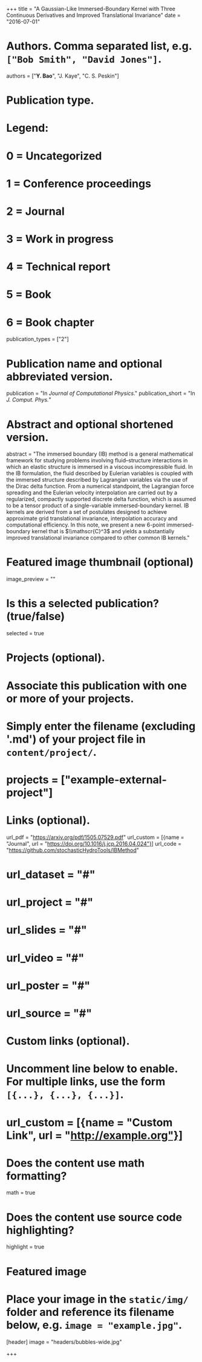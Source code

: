 +++
title = "A Gaussian-Like Immersed-Boundary Kernel with Three Continuous Derivatives and Improved Translational Invariance"
date = "2016-07-01"

# Authors. Comma separated list, e.g. `["Bob Smith", "David Jones"]`.
authors = ["**Y. Bao**", "J. Kaye", "C. S. Peskin"]

# Publication type.
# Legend:
# 0 = Uncategorized
# 1 = Conference proceedings
# 2 = Journal
# 3 = Work in progress
# 4 = Technical report
# 5 = Book
# 6 = Book chapter
publication_types = ["2"]

# Publication name and optional abbreviated version.
publication = "In *Journal of Computational Physics*."
publication_short = "In *J. Comput. Phys.*"

# Abstract and optional shortened version.
abstract = "The immersed boundary (IB) method is a general mathematical framework for studying problems involving fluid–structure interactions in which an elastic structure is immersed in a viscous incompressible fluid. In the IB formulation, the fluid described by Eulerian variables is coupled with the immersed structure described by Lagrangian variables via the use of the Dirac delta function. From a numerical standpoint, the Lagrangian force spreading and the Eulerian velocity interpolation are carried out by a regularized, compactly supported discrete delta function, which is assumed to be a tensor product of a single-variable immersed-boundary kernel. IB kernels are derived from a set of postulates designed to achieve approximate grid translational invariance, interpolation accuracy and computational efficiency. In this note, we present a new 6-point immersed-boundary kernel that is $\\mathscr{C}^3$ and yields a substantially improved translational invariance compared to other common IB kernels."

# Featured image thumbnail (optional)
image_preview = ""

# Is this a selected publication? (true/false)
selected = true

# Projects (optional).
#   Associate this publication with one or more of your projects.
#   Simply enter the filename (excluding '.md') of your project file in `content/project/`.
# projects = ["example-external-project"]

# Links (optional).
url_pdf = "https://arxiv.org/pdf/1505.07529.pdf"
url_custom = [{name = "Journal", url = "https://doi.org/10.1016/j.jcp.2016.04.024"}]
url_code = "https://github.com/stochasticHydroTools/IBMethod"
# url_dataset = "#"
# url_project = "#"
# url_slides = "#"
# url_video = "#"
# url_poster = "#"
# url_source = "#"

# Custom links (optional).
#   Uncomment line below to enable. For multiple links, use the form `[{...}, {...}, {...}]`.
# url_custom = [{name = "Custom Link", url = "http://example.org"}]

# Does the content use math formatting?
math = true

# Does the content use source code highlighting?
highlight = true

# Featured image
# Place your image in the `static/img/` folder and reference its filename below, e.g. `image = "example.jpg"`.
[header]
image = "headers/bubbles-wide.jpg"

+++
